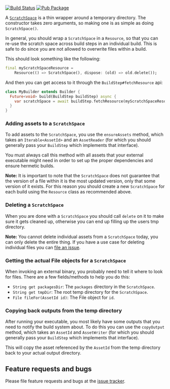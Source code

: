 [![Build Status](https://travis-ci.org/dart-lang/build.svg?branch=master)](https://travis-ci.org/dart-lang/build)
[![Pub Package](https://img.shields.io/pub/v/scratch_space.svg)](https://pub.dev/packages/scratch_space)

A [`ScratchSpace`][dartdoc:scratchspace] is a thin wrapper around a temporary
directory. The constructor takes zero arguments, so making one is as simple as
doing `ScratchSpace()`.

In general, you should wrap a `ScratchSpace` in a `Resource`, so that you can
re-use the scratch space across build steps in an individual build. This is safe
to do since you are not allowed to overwrite files within a build.

This should look something like the following:

```dart
final myScratchSpaceResource =
    Resource(() => ScratchSpace(), dispose: (old) => old.delete());
```

And then you can get access to it through the `BuildStep#fetchResource` api:

```dart
class MyBuilder extends Builder {
  Future<void> build(BuildStep buildStep) async {
    var scratchSpace = await buildStep.fetchResource(myScratchSpaceResource);
  }
}
```

### Adding assets to a `ScratchSpace`

To add assets to the `ScratchSpace`, you use the `ensureAssets` method, which
takes an `Iterable<AssetId>` and an `AssetReader` (for which you should
generally pass your `BuildStep` which implements that interface).

You must always call this method with all assets that your external executable
might need in order to set up the proper dependencies and ensure hermetic
builds.

**Note:** It is important to note that the `ScratchSpace` does not guarantee
that the version of a file within it is the most updated version, only that some
version of it exists. For this reason you should create a new `ScratchSpace` for
each build using the `Resource` class as recommended above.

### Deleting a `ScratchSpace`

When you are done with a `ScratchSpace` you should call `delete` on it to make
sure it gets cleaned up, otherwise you can end up filling up the users tmp
directory.

**Note:** You cannot delete individual assets from a `ScratchSpace` today, you
can only delete the entire thing. If you have a use case for deleting individual
files you can [file an issue][tracker].

### Getting the actual File objects for a `ScratchSpace`

When invoking an external binary, you probably need to tell it where to look for
files. There are a few fields/methods to help you do this:

- `String get packagesDir`: The `packages` directory in the `ScratchSpace`.
- `String get tmpDir`: The root temp directory for the `ScratchSpace`.
- `File fileFor(AssetId id)`: The File object for `id`.

### Copying back outputs from the temp directory

After running your executable, you most likely have some outputs that you need
to notify the build system about. To do this you can use the `copyOutput`
method, which takes an `AssetId` and `AssetWriter` (for which you should
generally pass your `BuildStep` which implements that interface).

This will copy the asset referenced by the `AssetId` from the temp directory
back to your actual output directory.

## Feature requests and bugs

Please file feature requests and bugs at the [issue tracker][tracker].

[tracker]: https://github.com/dart-lang/build/issues
[dartdoc:ScratchSpace]: https://pub.dev/documentation/scratch_space/latest/scratch_space/ScratchSpace-class.html
